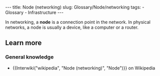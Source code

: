 --- title: Node (networking) slug: Glossary/Node/networking tags: - Glossary - Infrastructure ---

In networking, a **node** is a connection point in the network. In physical networks, a node is usually a device, like a computer or a router.

Learn more
----------

### General knowledge

-   {{Interwiki("wikipedia", "Node (networking)", "Node")}} on Wikipedia
